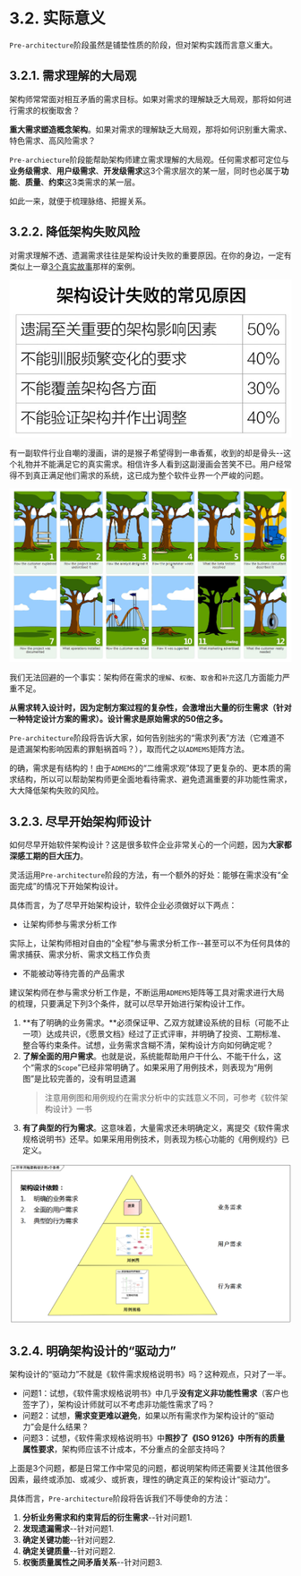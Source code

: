 # 3.2. 实际意义

`Pre-architecture`阶段虽然是铺垫性质的阶段，但对架构实践而言意义重大。

## 3.2.1. 需求理解的大局观

架构师常常面对相互矛盾的需求目标。如果对需求的理解缺乏大局观，那将如何进行需求的权衡取舍？

**重大需求塑造概念架构**。如果对需求的理解缺乏大局观，那将如何识别重大需求、特色需求、高风险需求？

`Pre-archiecture`阶段能帮助架构师建立需求理解的大局观。任何需求都可定位与**业务级需求**、**用户级需求**、**开发级需求**这3个需求层次的某一层，同时也必属于**功能**、**质量**、**约束**这3类需求的某一层。

如此一来，就便于梳理脉络、把握关系。

## 3.2.2. 降低架构失败风险

对需求理解不透、遗漏需求往往是架构设计失败的重要原因。在你的身边，一定有类似上一章[3个真实故事](/ch2/README.md)那样的案例。

![架构设计失败的常见原因](images/架构设计失败的常见原因.png)

有一副软件行业自嘲的漫画，讲的是猴子希望得到一串香蕉，收到的却是骨头--这个礼物并不能满足它的真实需求。相信许多人看到这副漫画会苦笑不已。用户经常得不到真正满足他们需求的系统，这已成为整个软件业界一个严峻的问题。

![用户得不到真正满足他们需求的系统](images/用户得不到真正满足他们需求的系统.jpg)

我们无法回避的一个事实：架构师在需求的`理解`、`权衡`、`取舍`和`补充`这几方面能力严重不足。

**从需求转入设计时，因为定制方案过程的复杂性，会激增出大量的衍生需求（针对一种特定设计方案的需求）。设计需求是原始需求的50倍之多。**

`Pre-architecture`阶段将告诉大家，如何告别拙劣的“需求列表”方法（它难道不是遗漏架构影响因素的罪魁祸首吗？），取而代之以`ADMEMS`矩阵方法。

的确，需求是有结构的！由于`ADMEMS`的“二维需求观”体现了更复杂的、更本质的需求结构，所以可以帮助架构师更全面地看待需求、避免遗漏重要的非功能性需求，大大降低架构失败的风险。

## 3.2.3. 尽早开始架构师设计

如何尽早开始软件架构设计？这是很多软件企业非常关心的一个问题，因为**大家都深感工期的巨大压力**。

灵活运用`Pre-architecture`阶段的方法，有一个额外的好处：能够在需求没有“全面完成”的情况下开始架构设计。

具体而言，为了尽早开始架构设计，软件企业必须做好以下两点：

- 让架构师参与需求分析工作

实际上，让架构师相对自由的“全程”参与需求分析工作--甚至可以不为任何具体的需求捕获、需求分析、需求文档工作负责

- 不能被动等待完善的产品需求

建议架构师在参与需求分析工作是，不断运用`ADMEMS`矩阵等工具对需求进行大局的梳理，只要满足下列3个条件，就可以尽早开始进行架构设计工作。

1. **有了明确的业务需求。**必须保证甲、乙双方就建设系统的目标（可能不止一项）达成共识，《愿景文档》经过了正式评审，并明确了投资、工期标准、整合等约束条件。试想，业务需求含糊不清，架构设计方向如何确定呢？
2. **了解全面的用户需求**。也就是说，系统能帮助用户干什么、不能干什么，这个“需求的`Scope`”已经非常明确了。如果采用了用例技术，则表现为“用例图”是比较完善的，没有明显遗漏
    > 注意用例图和用例规约在需求分析中的实践意义不同，可参考《软件架构设计》一书
3. **有了典型的行为需求**。这意味着，大量需求还未明确定义，离提交《软件需求规格说明书》还早。如果采用用例技术，则表现为核心功能的《用例规约》已定义。

![尽早开始架构设计的3个条件](images/尽早开始架构设计的3个条件.png)

## 3.2.4. 明确架构设计的“驱动力”

架构设计的“驱动力”不就是《软件需求规格说明书》吗？这种观点，只对了一半。

- 问题1：试想，《软件需求规格说明书》中几乎**没有定义非功能性需求**（客户也签字了），架构设计师就可以不考虑非功能性需求了吗？
- 问题2：试想，**需求变更难以避免**，如果以所有需求作为架构设计的“驱动力”会是什么结果？
- 问题3：试想，《软件需求规格说明书》中**照抄了《ISO 9126》中所有的质量属性要求**，架构师应该不计成本，不分重点的全部支持吗？

上面是3个问题，都是日常工作中常见的问题，都说明架构师还需要关注其他很多因素，最终或添加、或减少、或折衷，理性的确定真正的架构设计“驱动力”。

具体而言，`Pre-architecture`阶段将告诉我们不辱使命的方法：

1. **分析业务需求和约束背后的衍生需求**--针对问题1.
2. **发现遗漏需求**--针对问题1.
3. **确定关键功能**--针对问题2.
4. **确定关键质量**--针对问题2.
5. **权衡质量属性之间矛盾关系**--针对问题3.
